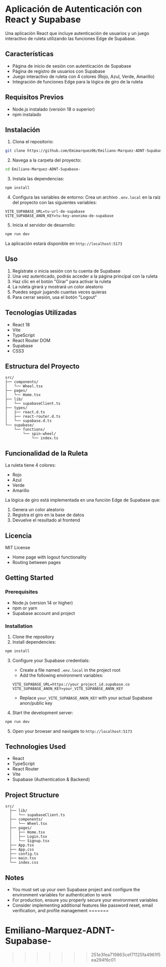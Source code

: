 # Aplicación de Autenticación con React y Supabase

Una aplicación React que incluye autenticación de usuarios y un juego interactivo de ruleta utilizando las funciones Edge de Supabase.

## Características

- Página de inicio de sesión con autenticación de Supabase
- Página de registro de usuarios con Supabase
- Juego interactivo de ruleta con 4 colores (Rojo, Azul, Verde, Amarillo)
- Integración de funciones Edge para la lógica de giro de la ruleta

## Requisitos Previos

- Node.js instalado (versión 18 o superior)
- npm instalado

## Instalación

1. Clona el repositorio:
```bash
git clone https://github.com/Emimarquez06/Emiliano-Marquez-ADNT-Supabase-.git
```

2. Navega a la carpeta del proyecto:
```bash
cd Emiliano-Marquez-ADNT-Supabase-
```

3. Instala las dependencias:
```bash
npm install
```

4. Configura las variables de entorno:
Crea un archivo `.env.local` en la raíz del proyecto con las siguientes variables:
```
VITE_SUPABASE_URL=tu-url-de-supabase
VITE_SUPABASE_ANON_KEY=tu-key-anonima-de-supabase
```

5. Inicia el servidor de desarrollo:
```bash
npm run dev
```

La aplicación estará disponible en `http://localhost:5173`

## Uso

1. Regístrate o inicia sesión con tu cuenta de Supabase
2. Una vez autenticado, podrás acceder a la página principal con la ruleta
3. Haz clic en el botón "Girar" para activar la ruleta
4. La ruleta girará y mostrará un color aleatorio
5. Puedes seguir jugando cuantas veces quieras
6. Para cerrar sesión, usa el botón "Logout"

## Tecnologías Utilizadas

- React 18
- Vite
- TypeScript
- React Router DOM
- Supabase
- CSS3

## Estructura del Proyecto

```
src/
├── components/
│   └── Wheel.tsx
├── pages/
│   └── Home.tsx
├── lib/
│   └── supabaseClient.ts
├── types/
│   ├── react.d.ts
│   ├── react-router.d.ts
│   └── supabase.d.ts
└── supabase/
    └── functions/
        └── spin-wheel/
            └── index.ts
```

## Funcionalidad de la Ruleta

La ruleta tiene 4 colores:
- Rojo
- Azul
- Verde
- Amarillo

La lógica de giro está implementada en una función Edge de Supabase que:
1. Genera un color aleatorio
2. Registra el giro en la base de datos
3. Devuelve el resultado al frontend

## Licencia

MIT License
- Home page with logout functionality
- Routing between pages

## Getting Started

### Prerequisites

- Node.js (version 14 or higher)
- npm or yarn
- Supabase account and project

### Installation

1. Clone the repository
2. Install dependencies:

```bash
npm install
```

3. Configure your Supabase credentials:
   - Create a file named `.env.local` in the project root
   - Add the following environment variables:
   ```
   VITE_SUPABASE_URL=https://your_project_id.supabase.co
   VITE_SUPABASE_ANON_KEY=your_VITE_SUPABASE_ANON_KEY
   ```
   - Replace `your_VITE_SUPABASE_ANON_KEY` with your actual Supabase anon/public key

4. Start the development server:

```bash
npm run dev
```

5. Open your browser and navigate to `http://localhost:5173`

## Technologies Used

- React
- TypeScript
- React Router
- Vite
- Supabase (Authentication & Backend)

## Project Structure

```
src/
  ├── lib/
  │   └── supabaseClient.ts
  ├── components/
  │   └── Wheel.tsx
  ├── pages/
  │   ├── Home.tsx
  │   ├── Login.tsx
  │   └── Signup.tsx
  ├── App.tsx
  ├── App.css
  ├── config.ts
  ├── main.tsx
  └── index.css
```

## Notes

- You must set up your own Supabase project and configure the environment variables for authentication to work
- For production, ensure you properly secure your environment variables
- Consider implementing additional features like password reset, email verification, and profile management
=======
# Emiliano-Marquez-ADNT-Supabase-
>>>>>>> 251e3fea719863cef71125fa4961f5ea294f6c01
